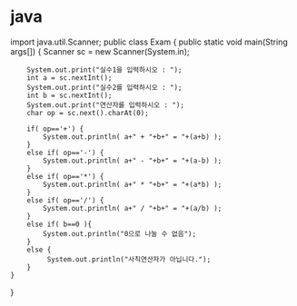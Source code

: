 # java

import java.util.Scanner;
public class Exam {
	public static void main(String args[]) {
		Scanner sc = new Scanner(System.in);

		System.out.print("실수1을 입력하시오 : ");
		int a = sc.nextInt();
		System.out.print("실수2를 입력하시오 : ");
		int b = sc.nextInt();
		System.out.print("연산자를 입력하시오 : ");
		char op = sc.next().charAt(0);

		if( op=='+') {
			System.out.println( a+" + "+b+" = "+(a+b) );
		}
		else if( op=='-') {
			System.out.println( a+" - "+b+" = "+(a-b) );
		}
		else if( op=='*') { 
			System.out.println( a+" * "+b+" = "+(a*b) );
		}
		else if( op=='/') {
			System.out.println( a+" / "+b+" = "+(a/b) );
		}
		else if( b==0 ){
			System.out.println("0으로 나눌 수 없음");
		}
		else {
			 System.out.println("사칙연산자가 아닙니다.");
		}
	}
}
